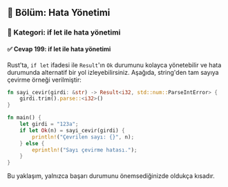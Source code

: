 ## 📘 Bölüm: Hata Yönetimi
### 🔹 Kategori: if let ile hata yönetimi
#### ✅ Cevap 199: if let ile hata yönetimi

Rust'ta, `if let` ifadesi ile `Result`'ın `Ok` durumunu kolayca yönetebilir ve hata durumunda alternatif bir yol izleyebilirsiniz. Aşağıda, string'den tam sayıya çevirme örneği verilmiştir:

```rust
fn sayi_cevir(girdi: &str) -> Result<i32, std::num::ParseIntError> {
    girdi.trim().parse::<i32>()
}

fn main() {
    let girdi = "123a";
    if let Ok(n) = sayi_cevir(girdi) {
        println!("Çevrilen sayı: {}", n);
    } else {
        eprintln!("Sayı çevirme hatası.");
    }
}
```

Bu yaklaşım, yalnızca başarı durumunu önemsediğinizde oldukça kısadır.
